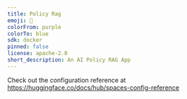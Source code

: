 ```yaml
---
title: Policy Rag
emoji: 🦀
colorFrom: purple
colorTo: blue
sdk: docker
pinned: false
license: apache-2.0
short_description: An AI Policy RAG App
---
```


Check out the configuration reference at https://huggingface.co/docs/hub/spaces-config-reference
